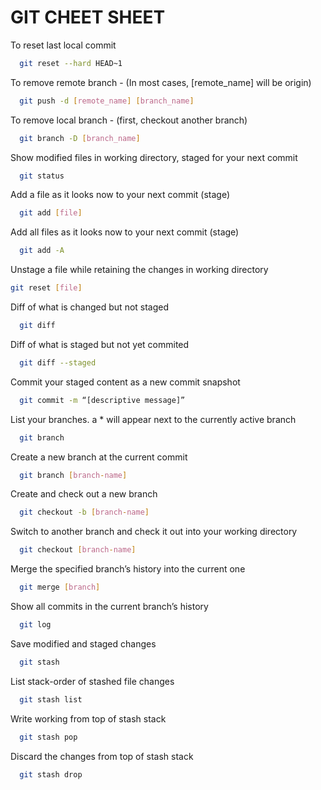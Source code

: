 <h1>GIT CHEET SHEET</h1>

To reset last local commit

```sh
  git reset --hard HEAD~1
```

To remove remote branch - (In most cases, [remote_name] will be origin)

```sh
  git push -d [remote_name] [branch_name]
```

To remove local branch - (first, checkout another branch)

```sh
  git branch -D [branch_name]
```

Show modified files in working directory, staged for your next commit

```sh
  git status
```

Add a file as it looks now to your next commit (stage)

```sh
  git add [file]
```

Add all files as it looks now to your next commit (stage)

```sh
  git add -A
```

Unstage a file while retaining the changes in working directory

```sh
git reset [file]
```

Diff of what is changed but not staged

```sh
  git diff
```

Diff of what is staged but not yet commited

```sh
  git diff --staged
```

Commit your staged content as a new commit snapshot

```sh
  git commit -m “[descriptive message]”
```

List your branches. a \* will appear next to the currently active branch

```sh
  git branch
```

Create a new branch at the current commit

```sh
  git branch [branch-name]
```

Create and check out a new branch

```sh
  git checkout -b [branch-name]
```

Switch to another branch and check it out into your working directory

```sh
  git checkout [branch-name]
```

Merge the specified branch’s history into the current one

```sh
  git merge [branch]
```

Show all commits in the current branch’s history

```sh
  git log
```

Save modified and staged changes

```sh
  git stash
```

List stack-order of stashed file changes

```sh
  git stash list
```

Write working from top of stash stack

```sh
  git stash pop
```

Discard the changes from top of stash stack

```sh
  git stash drop
```
